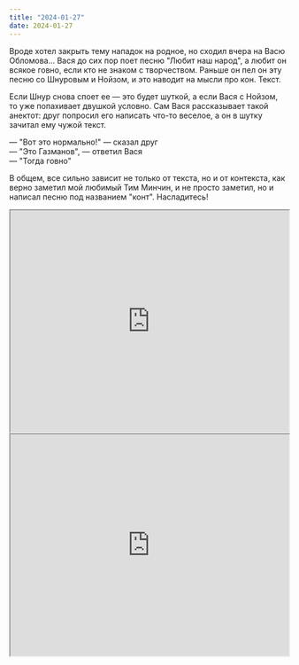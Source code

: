 ```yaml
---
title: "2024-01-27"
date: 2024-01-27
---
```

Вроде хотел закрыть тему нападок на родное, но сходил вчера на Васю Обломова...
Вася до сих пор поет песню "Любит наш народ", а любит он всякое говно, если кто не знаком с творчеством. Раньше он пел он эту песню со Шнуровым и Нойзом, и это наводит на мысли про кон.
Текст.

Если Шнур снова споет ее — это будет шуткой, а если Вася с Нойзом, то уже попахивает двушкой условно. Сам Вася рассказывает такой анектот: друг попросил его написать что-то веселое, а он в шутку зачитал ему чужой текст.

— "Вот это нормально!" — сказал друг<br/>
— "Это Газманов", — ответил Вася<br/>
— "Тогда говно"

В общем, все сильно зависит не только от текста, но и от контекста, как верно заметил мой любимый Тим Минчин, и не просто заметил, но и написал песню под названием "конт". Насладитесь!
<iframe src="https://www.youtube.com/embed/180HgL5Unz0?feature=oembed" width="100%" height="400"></iframe>
<iframe src="https://www.youtube.com/embed/u-hNb1DmZD0?feature=oembed" width="100%" height="400"></iframe>

